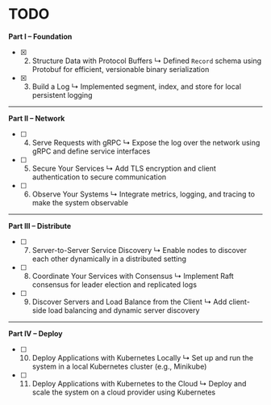 # TODO

**Part I – Foundation**

- [x] 2. Structure Data with Protocol Buffers
     ↳ Defined `Record` schema using Protobuf for efficient, versionable binary serialization
- [x] 3. Build a Log
     ↳ Implemented segment, index, and store for local persistent logging

---

**Part II – Network**

- [ ] 4. Serve Requests with gRPC
     ↳ Expose the log over the network using gRPC and define service interfaces
- [ ] 5. Secure Your Services
     ↳ Add TLS encryption and client authentication to secure communication
- [ ] 6. Observe Your Systems
     ↳ Integrate metrics, logging, and tracing to make the system observable

---

**Part III – Distribute**

- [ ] 7. Server-to-Server Service Discovery
     ↳ Enable nodes to discover each other dynamically in a distributed setting
- [ ] 8. Coordinate Your Services with Consensus
     ↳ Implement Raft consensus for leader election and replicated logs
- [ ] 9. Discover Servers and Load Balance from the Client
     ↳ Add client-side load balancing and dynamic server discovery

---

**Part IV – Deploy**

- [ ] 10. Deploy Applications with Kubernetes Locally
      ↳ Set up and run the system in a local Kubernetes cluster (e.g., Minikube)
- [ ] 11. Deploy Applications with Kubernetes to the Cloud
      ↳ Deploy and scale the system on a cloud provider using Kubernetes
